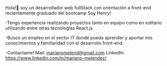 

Hola!👋 soy un desarrollador web fullStack con orientación a front-end recientemente graduado del bootcamp Soy Henry!

-Tengo experiencia realizando proyectos tanto en equipo como en solitario utilizando entre otras tecnologías React.js

-Busco un empleo en el sector IT donde pueda aprender y aportar mis conocimientos y familiaridad con el desarrollo front-end.

-Contactame!
Mail: marianomelend@gmail.com
LinkedIn: https://www.linkedin.com/in/mariano-melendez/
